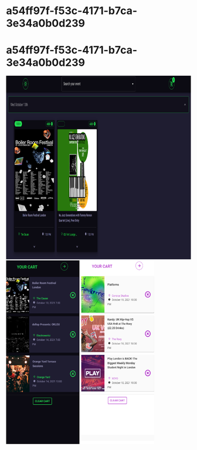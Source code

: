 # a54ff97f-f53c-4171-b7ca-3e34a0b0d239

# a54ff97f-f53c-4171-b7ca-3e34a0b0d239

<div 
display="flex"
flex-direction="row">
    <img src="./client/src/assets/Senzanome3.png" alt="Logo" width="1300" height="500">
    <img src="./client/src/assets/Senzanome.png" alt="Logo" width="200" height="500">
    <img src="./client/src/assets/Senzanome2.png" alt="Logo" width="200" height="500">
</div>
